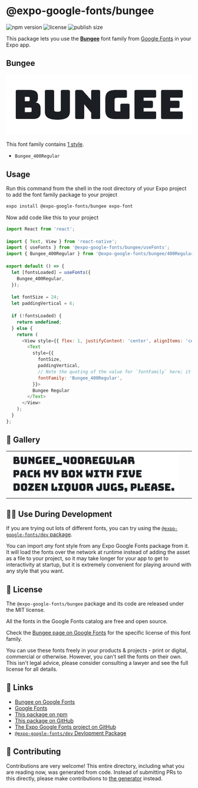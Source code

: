 # @expo-google-fonts/bungee

![npm version](https://flat.badgen.net/npm/v/@expo-google-fonts/bungee)
![license](https://flat.badgen.net/github/license/expo/google-fonts)
![publish size](https://flat.badgen.net/packagephobia/install/@expo-google-fonts/bungee)

This package lets you use the [**Bungee**](https://fonts.google.com/specimen/Bungee) font family from [Google Fonts](https://fonts.google.com/) in your Expo app.

## Bungee

![Bungee](./font-family.png)

This font family contains [1 style](#-gallery).

- `Bungee_400Regular`

## Usage

Run this command from the shell in the root directory of your Expo project to add the font family package to your project
```sh
expo install @expo-google-fonts/bungee expo-font
```

Now add code like this to your project
```js
import React from 'react';

import { Text, View } from 'react-native';
import { useFonts } from '@expo-google-fonts/bungee/useFonts';
import { Bungee_400Regular } from '@expo-google-fonts/bungee/400Regular';

export default () => {
  let [fontsLoaded] = useFonts({
    Bungee_400Regular,
  });

  let fontSize = 24;
  let paddingVertical = 6;

  if (!fontsLoaded) {
    return undefined;
  } else {
    return (
      <View style={{ flex: 1, justifyContent: 'center', alignItems: 'center' }}>
        <Text
          style={{
            fontSize,
            paddingVertical,
            // Note the quoting of the value for `fontFamily` here; it expects a string!
            fontFamily: 'Bungee_400Regular',
          }}>
          Bungee Regular
        </Text>
      </View>
    );
  }
};

```

## 🔡 Gallery


||||
|-|-|-|
|![Bungee_400Regular](./Bungee_400Regular.ttf.png)||||


## 👩‍💻 Use During Development

If you are trying out lots of different fonts, you can try using the [`@expo-google-fonts/dev` package](https://github.com/expo/google-fonts/tree/master/font-packages/dev#readme).

You can import *any* font style from any Expo Google Fonts package from it. It will load the fonts
over the network at runtime instead of adding the asset as a file to your project, so it may take longer
for your app to get to interactivity at startup, but it is extremely convenient
for playing around with any style that you want.

## 📖 License

The `@expo-google-fonts/bungee` package and its code are released under the MIT license.

All the fonts in the Google Fonts catalog are free and open source.

Check the [Bungee page on Google Fonts](https://fonts.google.com/specimen/Bungee) for the specific license of this font family.

You can use these fonts freely in your products & projects - print or digital, commercial or otherwise. However, you can't sell the fonts on their own. This isn't legal advice, please consider consulting a lawyer and see the full license for all details.

## 🔗 Links

- [Bungee on Google Fonts](https://fonts.google.com/specimen/Bungee)
- [Google Fonts](https://fonts.google.com/)
- [This package on npm](https://www.npmjs.com/package/@expo-google-fonts/bungee)
- [This package on GitHub](https://github.com/expo/google-fonts/tree/master/font-packages/bungee)
- [The Expo Google Fonts project on GitHub](https://github.com/expo/google-fonts)
- [`@expo-google-fonts/dev` Devlopment Package](https://github.com/expo/google-fonts/tree/master/font-packages/dev)

## 🤝 Contributing

Contributions are very welcome! This entire directory, including what you are reading now, was generated from code. Instead of submitting PRs to this directly, please make contributions to [the generator](https://github.com/expo/google-fonts/tree/master/packages/generator) instead.
